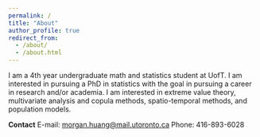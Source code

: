 ```yaml
---
permalink: /
title: "About"
author_profile: true
redirect_from: 
  - /about/
  - /about.html
---
```


I am a 4th year undergraduate math and statistics student at UofT. I am interested in pursuing a PhD in statistics with the goal in pursuing a career in research and/or academia. I am interested in extreme value theory, multivariate analysis and copula methods, spatio-temporal methods, and population models.

**Contact**
E-mail: <morgan.huang@mail.utoronto.ca>
Phone: 416-893-6028
